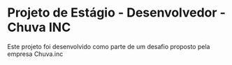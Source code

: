 # Projeto de Estágio - Desenvolvedor - Chuva INC

Este projeto foi desenvolvido como parte de um desafio proposto pela empresa Chuva.inc

